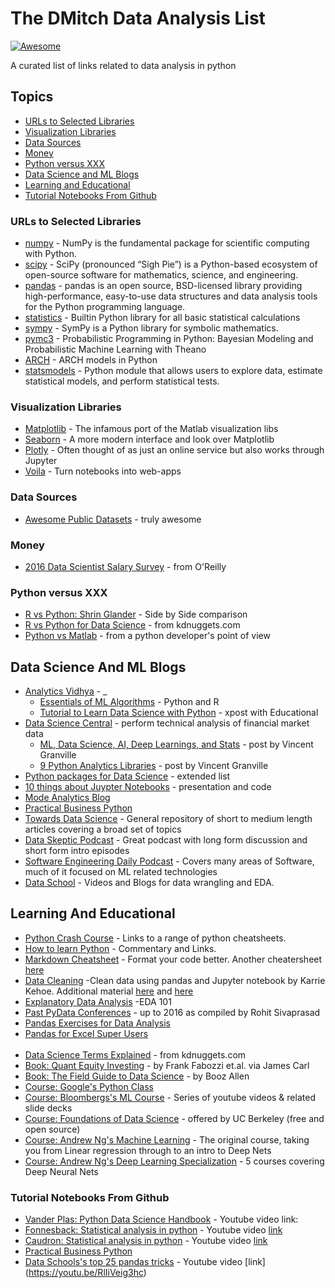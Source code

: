 # The DMitch Data Analysis List
[![Awesome](https://awesome.re/badge.svg)](https://awesome.re)

A curated list of links related to data analysis in python

## Topics

- [URLs to Selected Libraries](#urls-to-selected-libraries)
- [Visualization Libraries](#visualization-libraries)
- [Data Sources](#data-sources) 
- [Money](#money)
- [Python versus XXX](#python-versus-xxx)
- [Data Science and ML Blogs](#data-science-and-ml-blogs)
- [Learning and Educational](#learning-and-educational)
- [Tutorial Notebooks From Github](#tutorial-notebooks-from-github)


### URLs to Selected Libraries

- [numpy](http://www.numpy.org) - NumPy is the fundamental package for scientific computing with Python.
- [scipy](https://www.scipy.org) - SciPy (pronounced “Sigh Pie”) is a Python-based ecosystem of open-source software for mathematics, science, and engineering.
- [pandas](http://pandas.pydata.org) - pandas is an open source, BSD-licensed library providing high-performance, easy-to-use data structures and data analysis tools for the Python programming language.
- [statistics](https://docs.python.org/3/library/statistics.html) - Builtin Python library for all basic statistical calculations
- [sympy](http://www.sympy.org/) - SymPy is a Python library for symbolic mathematics.
- [pymc3](http://docs.pymc.io/) - Probabilistic Programming in Python: Bayesian Modeling and Probabilistic Machine Learning with Theano
- [ARCH](https://github.com/bashtage/arch) - ARCH models in Python
- [statsmodels](http://statsmodels.sourceforge.net) - Python module that allows users to explore data, estimate statistical models, and perform statistical tests.

### Visualization Libraries

- [Matplotlib](https://matplotlib.org/) - The infamous port of the Matlab visualization libs
- [Seaborn](https://seaborn.pydata.org/) - A more modern interface and look over Matplotlib
- [Plotly](https://plot.ly/) - Often thought of as just an online service but also works through Jupyter
- [Voila](https://github.com/QuantStack/voila) - Turn notebooks into web-apps

### Data Sources
- [Awesome Public Datasets](https://github.com/awesomedata/awesome-public-datasets) - truly awesome



### Money

- [2016 Data Scientist Salary Survey](http://www.oreilly.com/data/free/files/2016-data-science-salary-survey.pdf) - from O'Reilly


### Python versus XXX

- [R vs Python: Shrin Glander](https://shiring.github.io/r_vs_python/2017/01/22/R_vs_Py_post) - Side by Side comparison
- [R vs Python for Data Science](https://www.kdnuggets.com/2015/05/r-vs-python-data-science.html) - from kdnuggets.com
- [Python vs Matlab](http://www.pyzo.org/python_vs_matlab.html) - from a python developer's point of view


## Data Science And ML Blogs

- [Analytics Vidhya](https://www.analyticsvidhya.com/blog/) - _ 
	- [Essentials of ML Algorithms](https://www.analyticsvidhya.com/blog/2017/09/common-machine-learning-algorithms/) - Python and R
	- [Tutorial to Learn Data Science with Python](https://www.analyticsvidhya.com/blog/2016/01/complete-tutorial-learn-data-science-python-scratch-2/) - xpost with Educational
- [Data Science Central](https://www.datasciencecentral.com/) - perform technical analysis of financial market data
	- [ML, Data Science, AI, Deep Learnings, and Stats](https://www.datasciencecentral.com/profiles/blogs/difference-between-machine-learning-data-science-ai-deep-learning) - post by Vincent Granville
	- [9 Python Analytics Libraries](https://www.datasciencecentral.com/profiles/blogs/9-python-analytics-libraries-1) - post by Vincent Granville
- [Python packages for Data Science](https://www.dataiku.com/learn/guide/academy/python-and-r/more-python-packages.html) - extended list
- [10 things about Juypter Notebooks](http://nbviewer.jupyter.org/github/deepsense-ai/pydatawarsaw-notebooks/blob/master/presentation.ipynb) - presentation and code
- [Mode Analytics Blog](https://blog.modeanalytics.com/) 
- [Practical Business Python](http://pbpython.com/) 
- [Towards Data Science](https://towardsdatascience.com/) - General repository of short to medium length articles covering a broad set of topics
- [Data Skeptic Podcast](http://dataskeptic.com/) - Great podcast with long form discussion and short form intro episodes
- [Software Engineering Daily Podcast](https://softwareengineeringdaily.com/category/podcast/) - Covers many areas of Software, much of it focused on ML related technologies
- [Data School](https://www.dataschool.io/) - Videos and Blogs for data wrangling and EDA.


## Learning And Educational

- [Python Crash Course](https://ehmatthes.github.io/pcc/cheatsheets/README.html) - Links to a range of python cheatsheets.
- [How to learn Python](http://www.cuemacro.com/2016/11/25/how-to-learn-python/) - Commentary and Links.
- [Markdown Cheatsheet](https://github.com/adam-p/markdown-here/wiki/Markdown-Cheatsheet) - Format your code better. Another cheatersheet [here](https://medium.com/ibm-data-science-experience/markdown-for-jupyter-notebooks-cheatsheet-386c05aeebed)
- [Data Cleaning](https://github.com/KarrieK/pandas_data_cleaning) -Clean data using pandas and Jupyter notebook by Karrie Kehoe. Additional material [here](https://medium.com/@madhavayyagari/introduction-to-data-cleaning-using-pandas-64102b97dd62)  and [here](https://realpython.com/python-data-cleaning-numpy-pandas/)
- [Explanatory Data Analysis](https://www.analyticsvidhya.com/blog/2015/06/infographic-cheat-sheet-data-exploration-python/) -EDA 101
- [Past PyData Conferences](https://github.com/DataTau/datascience-anthology-pydata) - up to 2016 as compiled by Rohit Sivaprasad
- [Pandas Exercises for Data Analysis](https://www.machinelearningplus.com/python/101-pandas-exercises-python/) 
- [Pandas for Excel Super Users](https://towardsdatascience.com/intro-to-pandas-for-excel-super-users-dac1b38f12b0) 
<br> <br>
- [Data Science Terms Explained](https://www.kdnuggets.com/2017/09/data-science-key-terms-explained.html) -  from kdnuggets.com
- [Book: Quant Equity Investing](http://jamescarl.github.io/CEN4020/assets/pdf/017.pdf) - by Frank Fabozzi et.al. via James Carl
- [Book: The Field Guide to Data Science](https://www.boozallen.com/content/dam/boozallen_site/sig/pdf/publications/2015-field-guide-to-data-science.pdf) - by Booz Allen
- [Course: Google's Python Class](https://developers.google.com/edu/python/) 
- [Course: Bloombergs's ML Course](https://bloomberg.github.io/foml/#home) - Series of youtube videos & related slide decks
- [Course: Foundations of Data Science](http://data8.org/) - offered by UC Berkeley (free and open source)
- [Course: Andrew Ng's Machine Learning](https://www.coursera.org/learn/machine-learning) - The original course, taking you from Linear regression through to an intro to Deep Nets
- [Course: Andrew Ng's Deep Learning Specialization](https://www.coursera.org/specializations/deep-learning) - 5 courses covering Deep Neural Nets


### Tutorial Notebooks From Github

- [Vander Plas: Python Data Science Handbook](https://github.com/jakevdp/PythonDataScienceHandbook/tree/master/notebooks) - Youtube video link:
- [Fonnesback: Statistical analysis in python](https://github.com/fonnesbeck/statistical-analysis-python-tutorial) - Youtube video [link](https://www.youtube.com/watch?v=DXPwSiRTxYY)
- [Caudron: Statistical analysis in python](https://github.com/QCaudron/pydata_pandas) - Youtube video [link](https://youtu.be/F7sCL61Zqss)
- [Practical Business Python](https://github.com/chris1610/pbpython) 
- [Data Schools's top 25 pandas tricks](https://github.com/justmarkham/pandas-videos/blob/master/top_25_pandas_tricks.ipynb) - Youtube video [link] (https://youtu.be/RlIiVeig3hc)
